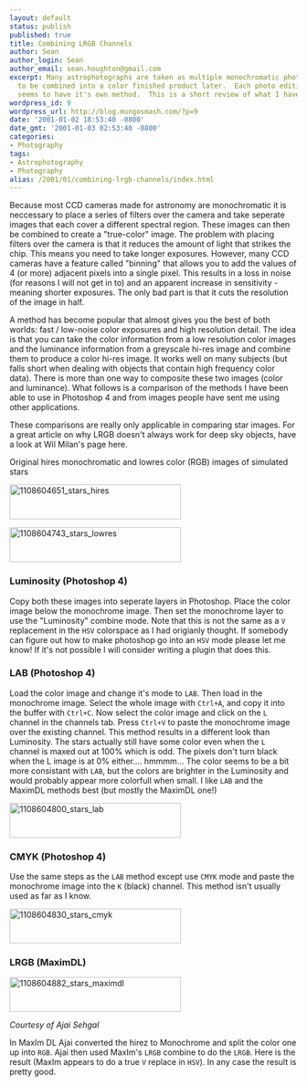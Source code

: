 ```yaml
---
layout: default
status: publish
published: true
title: Combining LRGB Channels
author: Sean
author_login: Sean
author_email: sean.houghton@gmail.com
excerpt: Many astrophotographs are taken as multiple monochromatic photos that need
  to be combined into a color finished product later.  Each photo editing package
  seems to have it's own method.  This is a short review of what I have.
wordpress_id: 9
wordpress_url: http://blog.mungosmash.com/?p=9
date: '2001-01-02 18:53:40 -0800'
date_gmt: '2001-01-03 02:53:40 -0800'
categories:
- Photography
tags:
- Astrophotography
- Photography
alias: /2001/01/combining-lrgb-channels/index.html
---
```

Because most CCD cameras made for astronomy are monochromatic it is neccessary to place a series of filters over the camera and take seperate images that each cover a different spectral region. These images can then be combined to create a "true-color" image. The problem with placing filters over the camera is that it reduces the amount of light that strikes the chip. This means you need to take longer exposures. However, many CCD cameras have a feature called "binning" that allows you to add the values of 4 (or more) adjacent pixels into a single pixel. This results in a loss in noise (for reasons I will not get in to) and an apparent increase in sensitivity - meaning shorter exposures. The only bad part is that it cuts the resolution of the image in half.

A method has become popular that almost gives you the best of both worlds: fast / low-noise color exposures and high resolution detail. The idea is that you can take the color information from a low resolution color images and the luminance information from a greyscale hi-res image and combine them to produce a color hi-res image. It works well on many subjects (but falls short when dealing with objects that contain high frequency color data). There is more than one way to composite these two images (color and luminance). What follows is a comparison of the methods I have been able to use in Photoshop 4 and from images people have sent me using other applications.

These comparisons are really only applicable in comparing star images. For a great article on why LRGB doesn't always work for deep sky objects, have a look at Wil Milan's page here.

Original hires monochromatic and lowres color (RGB) images of simulated stars

<a href="{{site.url_root}}/media/2008/12/1108604651_stars_hires.jpg"><img class="aligncenter size-medium wp-image-224" title="1108604651_stars_hires" src="{{site.url_root}}/media/2008/12/1108604651_stars_hires-300x61.jpg" alt="1108604651_stars_hires" width="300" height="61" /></a>

<a href="{{site.url_root}}/media/2008/12/1108604743_stars_lowres.jpg"><img class="aligncenter size-medium wp-image-225" title="1108604743_stars_lowres" src="{{site.url_root}}/media/2008/12/1108604743_stars_lowres-300x61.jpg" alt="1108604743_stars_lowres" width="300" height="61" /></a>


### Luminosity (Photoshop 4)

Copy both these images into seperate layers in Photoshop. Place the color image below the monochrome image. Then set the monochrome layer to use the "Luminosity" combine mode. Note that this is not the same as a `V` replacement in the `HSV` colorspace as I had origianly thought. If somebody can figure out how to make photoshop go into an `HSV` mode please let me know! If it's not possible I will consider writing a plugin that does this.


### LAB (Photoshop 4)

Load the color image and change it's mode to `LAB`. Then load in the monochrome image. Select the whole image with `Ctrl+A`, and copy it into the buffer with `Ctrl+C`. Now select the color image and click on the `L` channel in the channels tab. Press `Ctrl+V` to paste the monochrome image over the existing channel. This method results in a different look than Luminosity. The stars actually still have some color even when the `L` channel is maxed out at 100% which is odd. The pixels don't turn black when the L image is at 0% either.... hmmmm... The color seems to be a bit more consistant with `LAB`, but the colors are brighter in the Luminosity and would probably appear more colorfull when small. I like `LAB` and the MaximDL methods best (but mostly the MaximDL one!)

<a href="{{site.url_root}}/media/2008/12/1108604800_stars_lab.jpg"><img class="aligncenter size-medium wp-image-226" title="1108604800_stars_lab" src="{{site.url_root}}/media/2008/12/1108604800_stars_lab-300x61.jpg" alt="1108604800_stars_lab" width="300" height="61" /></a>


### CMYK (Photoshop 4)

Use the same steps as the `LAB` method except use `CMYK` mode and paste the monochrome image into the `K` (black) channel. This method isn't usually used as far as I know.

<a href="{{site.url_root}}/media/2008/12/1108604830_stars_cmyk.jpg"><img class="aligncenter size-medium wp-image-227" title="1108604830_stars_cmyk" src="{{site.url_root}}/media/2008/12/1108604830_stars_cmyk-300x61.jpg" alt="1108604830_stars_cmyk" width="300" height="61" /></a>


### LRGB (MaximDL)

<a href="{{site.url_root}}/media/2008/12/1108604882_stars_maximdl.jpg"><img class="aligncenter size-medium wp-image-228" title="1108604882_stars_maximdl" src="{{site.url_root}}/media/2008/12/1108604882_stars_maximdl-300x61.jpg" alt="1108604882_stars_maximdl" width="300" height="61" /></a>

*Courtesy of Ajai Sehgal*

In MaxIm DL Ajai converted the hirez to Monochrome and split the color one up into `RGB`. Ajai then used MaxIm's `LRGB` combine to do the `LRGB`. Here is the result (MaxIm appears to do a true `V` replace in `HSV`). In any case the result is pretty good.

